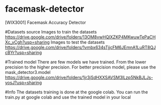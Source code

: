 # facemask-detector
[WIX3001] Facemask Accuracy Detector

#Datasets source
Images to train the datasets
https://drive.google.com/drive/folders/13OM8vwHQlXZKP4MKwuwTePaCHXc_vCgh?usp=sharing
Images to test the datasets
https://drive.google.com/drive/folders/1vmbx634sTjjcFM6JEmnA1LuRT8QJcBYr?usp=sharing

#Trained model
There are few models we have trained. From the lower precision to the higher precision. For better precision model, please use the mask_detector3.model
https://drive.google.com/drive/folders/1jr3jSdHXXSAVSM3lLzp5NkBJLJs-yosJ?usp=sharing

#Info
The datasets training is done at the google colab. You can run the train.py at google colab and use the trained model in your local

